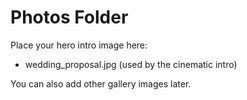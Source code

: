 # Photos Folder

Place your hero intro image here:

- wedding_proposal.jpg  (used by the cinematic intro)

You can also add other gallery images later.
